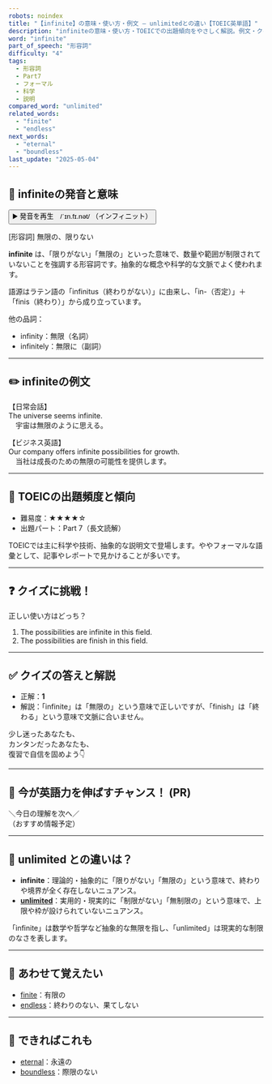 ```yaml
---
robots: noindex
title: "【infinite】の意味・使い方・例文 ― unlimitedとの違い【TOEIC英単語】"
description: "infiniteの意味・使い方・TOEICでの出題傾向をやさしく解説。例文・クイズ付きでunlimitedとの違いもわかりやすく学べます。"
word: "infinite"
part_of_speech: "形容詞"
difficulty: "4"
tags:
  - 形容詞
  - Part7
  - フォーマル
  - 科学
  - 説明
compared_word: "unlimited"
related_words:
  - "finite"
  - "endless"
next_words:
  - "eternal"
  - "boundless"
last_update: "2025-05-04"
---
```


## 🔰 infiniteの発音と意味

<button class="play-audio" onclick="playTTS('infinite')">
  <span class="play-audio-main">
    ▶️ 発音を再生　/ˈɪn.fɪ.nət/
  </span>
  <span class="play-audio-sub">
    （インフィニット）
  </span>
</button>

[形容詞] 無限の、限りない

**infinite** は、「限りがない」「無限の」といった意味で、数量や範囲が制限されていないことを強調する形容詞です。抽象的な概念や科学的な文脈でよく使われます。

語源はラテン語の「infinitus（終わりがない）」に由来し、「in-（否定）」＋「finis（終わり）」から成り立っています。

他の品詞：  
- infinity：無限（名詞）
- infinitely：無限に（副詞）

---

## ✏️ infiniteの例文

【日常会話】  
The universe seems infinite.  
　宇宙は無限のように思える。

【ビジネス英語】  
Our company offers infinite possibilities for growth.  
　当社は成長のための無限の可能性を提供します。

---

## 🎯 TOEICの出題頻度と傾向

- 難易度：★★★★☆
- 出題パート：Part 7（長文読解）

TOEICでは主に科学や技術、抽象的な説明文で登場します。ややフォーマルな語彙として、記事やレポートで見かけることが多いです。

---

## ❓ クイズに挑戦！

正しい使い方はどっち？

1. The possibilities are infinite in this field.  
2. The possibilities are finish in this field.

---

## ✅ クイズの答えと解説

- 正解：**1**
- 解説：「infinite」は「無限の」という意味で正しいですが、「finish」は「終わる」という意味で文脈に合いません。

少し迷ったあなたも、  
カンタンだったあなたも、  
復習で自信を固めよう👇️

---

## 🚀 今が英語力を伸ばすチャンス！ (PR)

<div class="info-center">
＼今日の理解を次へ／<br>  
（おすすめ情報予定）
</div>

---

## 🤔  unlimited との違いは？

- **infinite**：理論的・抽象的に「限りがない」「無限の」という意味で、終わりや境界が全く存在しないニュアンス。
- **[unlimited](/word/unlimited)**：実用的・現実的に「制限がない」「無制限の」という意味で、上限や枠が設けられていないニュアンス。

「infinite」は数学や哲学など抽象的な無限を指し、「unlimited」は現実的な制限のなさを表します。

---

## 🧩 あわせて覚えたい

- [finite](/word/finite)：有限の
- [endless](/word/endless)：終わりのない、果てしない

---

## 📖 できればこれも

- [eternal](/word/eternal)：永遠の
- [boundless](/word/boundless)：際限のない

<!-- cvid: aid11_bid45 -->
